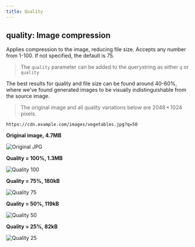 ```yaml
---
title: Quality
---
```

## quality: Image compression

Applies compression to the image, reducing file size. Accepts any number from 1-100. If not specified, the default is 75.

> The `quality` parameter can be added to the querystring as either `q` or `quality`

The best results for quality and file size can be found around 40-60%, where we've found generated images to be visually indistinguishable from the source image.

> The original image and all quality variations below are 2048 × 1024 pixels.

`https://cdn.example.com/images/vegetables.jpg?q=50`

**Original image, 4.7MB**

![Original JPG](../../assets/vegetables.jpg)

**Quality = 100%, 1.3MB**

![Quality 100](../../assets/vegetables-full-quality-100.jpg "Image credit: Webvilla (https://unsplash.com/@webvilla)")

**Quality = 75%, 180kB**

![Quality 75](../../assets/vegetables-full-quality-75.jpg "Image credit: Webvilla (https://unsplash.com/@webvilla)")

**Quality = 50%, 119kB**

![Quality 50](../../assets/vegetables-full-quality-50.jpg "Image credit: Webvilla (https://unsplash.com/@webvilla)")

**Quality = 25%, 82kB**

![Quality 25](../../assets/vegetables-full-quality-25.jpg "Image credit: Webvilla (https://unsplash.com/@webvilla)")

